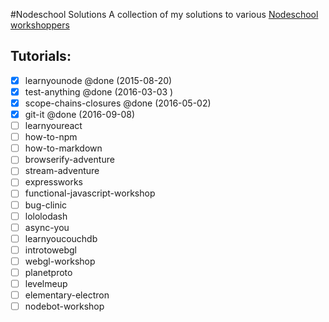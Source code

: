 #Nodeschool Solutions
A collection of my solutions to various [Nodeschool workshoppers](http://nodeschool.io/#workshoppers)

## Tutorials:
- [X] learnyounode @done (2015-08-20)
- [X] test-anything @done (2016-03-03 )
- [X] scope-chains-closures @done (2016-05-02)
- [X] git-it @done (2016-09-08)
- [ ] learnyoureact
- [ ] how-to-npm
- [ ] how-to-markdown
- [ ] browserify-adventure
- [ ] stream-adventure
- [ ] expressworks
- [ ] functional-javascript-workshop
- [ ] bug-clinic
- [ ] lololodash
- [ ] async-you
- [ ] learnyoucouchdb
- [ ] introtowebgl
- [ ] webgl-workshop
- [ ] planetproto
- [ ] levelmeup
- [ ] elementary-electron
- [ ] nodebot-workshop
